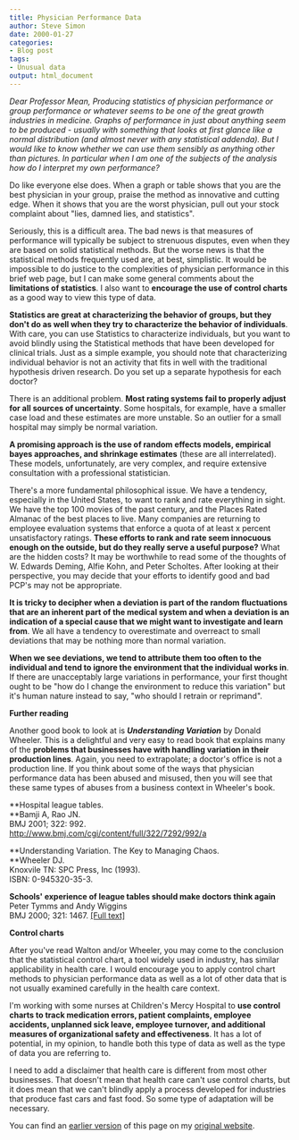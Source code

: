 ```yaml
---
title: Physician Performance Data
author: Steve Simon
date: 2000-01-27
categories:
- Blog post
tags:
- Unusual data
output: html_document
---
```

*Dear Professor Mean, Producing statistics of physician performance or
group performance or whatever seems to be one of the great growth
industries in medicine. Graphs of performance in just about anything
seem to be produced - usually with something that looks at first glance
like a normal distribution (and almost never with any statistical
addenda). But I would like to know whether we can use them sensibly as
anything other than pictures. In particular when I am one of the
subjects of the analysis how do I interpret my own performance?*

Do like everyone else does. When a graph or table shows that you are the
best physician in your group, praise the method as innovative and
cutting edge. When it shows that you are the worst physician, pull out
your stock complaint about "lies, damned lies, and statistics".

Seriously, this is a difficult area. The bad news is that measures of
performance will typically be subject to strenuous disputes, even when
they are based on solid statistical methods. But the worse news is that
the statistical methods frequently used are, at best, simplistic. It
would be impossible to do justice to the complexities of physician
performance in this brief web page, but I can make some general comments
about the **limitations of statistics**. I also want to **encourage the
use of control charts** as a good way to view this type of data.

**Statistics are great at characterizing the behavior of groups, but
they don't do as well when they try to characterize the behavior of
individuals**. With care, you can use Statistics to characterize
individuals, but you want to avoid blindly using the Statistical methods
that have been developed for clinical trials. Just as a simple example,
you should note that characterizing individual behavior is not an
activity that fits in well with the traditional hypothesis driven
research. Do you set up a separate hypothesis for each doctor?

There is an additional problem. **Most rating systems fail to properly
adjust for all sources of uncertainty**. Some hospitals, for example,
have a smaller case load and these estimates are more unstable. So an
outlier for a small hospital may simply be normal variation.

**A promising approach is the use of random effects models, empirical
bayes approaches, and shrinkage estimates** (these are all
interrelated). These models, unfortunately, are very complex, and
require extensive consultation with a professional statistician.

There's a more fundamental philosophical issue. We have a tendency,
especially in the United States, to want to rank and rate everything in
sight. We have the top 100 movies of the past century, and the Places
Rated Almanac of the best places to live. Many companies are returning
to employee evaluation systems that enforce a quota of at least x
percent unsatisfactory ratings. **These efforts to rank and rate seem
innocuous enough on the outside, but do they really serve a useful
purpose?** What are the hidden costs? It may be worthwhile to read some
of the thoughts of W. Edwards Deming, Alfie Kohn, and Peter Scholtes.
After looking at their perspective, you may decide that your efforts to
identify good and bad PCP's may not be appropriate.

**It is tricky to decipher when a deviation is part of the random
fluctuations that are an inherent part of the medical system and when a
deviation is an indication of a special cause that we might want to
investigate and learn from**. We all have a tendency to overestimate and
overreact to small deviations that may be nothing more than normal
variation.

**When we see deviations, we tend to attribute them too often to the
individual and tend to ignore the environment that the individual works
in**. If there are unacceptably large variations in performance, your
first thought ought to be "how do I change the environment to reduce
this variation" but it's human nature instead to say, "who should I
retrain or reprimand".

**Further reading**

Another good book to look at is ***Understanding Variation*** by Donald
Wheeler. This is a delightful and very easy to read book that explains
many of the **problems that businesses have with handling variation in
their production lines**. Again, you need to extrapolate; a doctor's
office is not a production line. If you think about some of the ways
that physician performance data has been abused and misused, then you
will see that these same types of abuses from a business context in
Wheeler's book.

**Hospital league tables.\
**Bamji A, Rao JN.\
BMJ 2001; 322: 992.\
<http://www.bmj.com/cgi/content/full/322/7292/992/a>

**Understanding Variation. The Key to Managing Chaos.\
**Wheeler DJ.\
Knoxvile TN: SPC Press, Inc (1993).\
ISBN: 0-945320-35-3.

**Schools' experience of league tables should make doctors think
again**\
Peter Tymms and Andy Wiggins\
BMJ 2000; 321: 1467. [[Full
text]](http://bmj.com/cgi/content/full/321/7274/1467)

**Control charts**

After you've read Walton and/or Wheeler, you may come to the conclusion
that the statistical control chart, a tool widely used in industry, has
similar applicability in health care. I would encourage you to apply
control chart methods to physician performance data as well as a lot of
other data that is not usually examined carefully in the health care
context.

I'm working with some nurses at Children's Mercy Hospital to **use
control charts to track medication errors, patient complaints, employee
accidents, unplanned sick leave, employee turnover, and additional
measures of organizational safety and effectiveness**. It has a lot of
potential, in my opinion, to handle both this type of data as well as
the type of data you are referring to.

I need to add a disclaimer that health care is different from most other
businesses. That doesn't mean that health care can't use control
charts, but it does mean that we can't blindly apply a process
developed for industries that produce fast cars and fast food. So some
type of adaptation will be necessary.

You can find an [earlier version][sim1] of this page on my [original website][sim2].

[sim1]: http://www.pmean.com/00/performance.html
[sim2]: http://www.pmean.com/original_site.html
